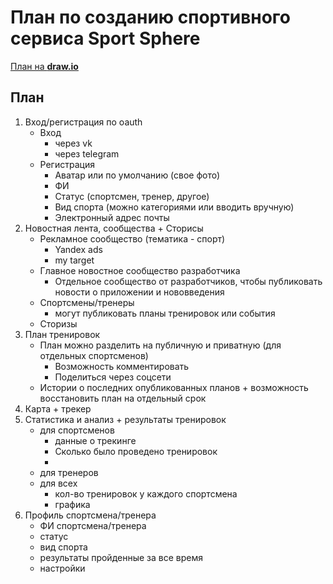 # План по созданию спортивного сервиса Sport Sphere

[План на **draw.io**](https://app.diagrams.net/#G1E0zhtFdVOPsVzADN26oS5CFFNp3s0uri)

## План
1. Вход/регистрация по oauth
   - Вход
     - через vk
     - через telegram
   - Регистрация
     - Аватар или по умолчанию (свое фото)
     - ФИ
     - Статус (спортсмен, тренер, другое)
     - Вид спорта (можно категориями или вводить вручную)
     - Электронный адрес почты
2. Новостная лента, сообщества + Сторисы
   - Рекламное сообщество (тематика - спорт)
     - Yandex ads
     - my target
   - Главное новостное сообщество разработчика
     - Отдельное сообщество от разработчиков, чтобы публиковать новости о приложении и нововведения
   - Спортсмены/тренеры
     - могут публиковать планы тренировок или события
   - Сторизы
3. План тренировок
   - План можно разделить на публичную и приватную (для отдельных спортсменов)
     - Возможность комментировать
     - Поделиться через соцсети
   - Истории о последних опубликованных планов + возможность восстановить план на отдельный срок
4. Карта + трекер
5. Статистика и анализ + результаты тренировок
   - для спортсменов
     - данные о трекинге
     - Сколько было проведено тренировок
     - 
   - для тренеров
   - для всех
     - кол-во тренировок у каждого спортсмена
     - графика 
6. Профиль спортсмена/тренера
   - ФИ спортсмена/тренера
   - статус
   - вид спорта
   - результаты пройденные за все время
   - настройки